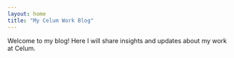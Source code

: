 ```yaml
---
layout: home
title: "My Celum Work Blog"
---
```

Welcome to my blog! Here I will share insights and updates about my work at Celum.
